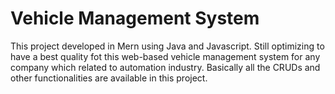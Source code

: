 # Vehicle Management System
 This project developed in Mern using Java and Javascript. Still optimizing to have a best quality fot this web-based vehicle management system for any company which related to automation industry. Basically all the CRUDs and other functionalities are available in this project.
